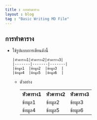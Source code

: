 ```yaml
---
title : การทำตาราง
layout : blog
tag : "Basic Writing MD File"
---
```

## การทำตาราง
 + ใช้รูปแบบการเขียนดังนี้
   ```
   |หัวตาราง1|หัวตาราง2|หัวตาราง3|
   |-------|-------|-------|
   |ข้อมูล1  |ข้อมูล2  |ข้อมูล3  |
   |ข้อมูล4  |ข้อมูล5  |ข้อมูล6  |
   ```
   + ตัวอย่าง
     <table>
      <tr>
       <th>หัวตาราง1</th>
       <th>หัวตาราง2</th>
       <th>หัวตาราง3</th>
      </tr>
      <tr>
       <td>ข้อมูล1</td>
       <td>ข้อมูล2</td>
       <td>ข้อมูล3</td>
      </tr>
      <tr>
       <td>ข้อมูล4</td>
       <td>ข้อมูล5</td>
       <td>ข้อมูล6</td>
      </tr>
     </table>



